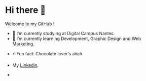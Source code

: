 # Hi there 👋

Welcome to my GitHub !

- 🔭 I’m currently studying at Digital Campus Nantes.
- 🌱 I’m currently learning Development, Graphic Design and Web Marketing.
<!--👯 I’m looking to collaborate on ...
- 🤔 I’m looking for help with ...
- 💬 Ask me about ...
- 📫 How to reach me: ...
- 😄 Pronouns: ...-->
- ⚡ Fun fact: Chocolate lover's ahah
- My [Linkedin](https://www.linkedin.com/in/m%C3%A9lanie-guillon-72aa391b8).

- <img width="50%" scr="Image cool.jpg">
